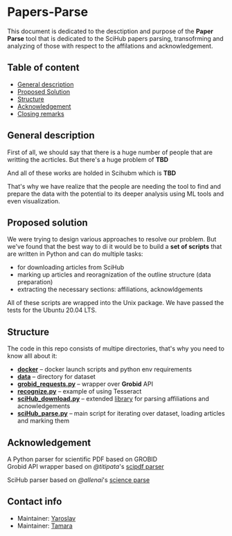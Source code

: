 # Papers-Parse

This document is dedicated to the desctiption and purpose of the **Paper Parse** tool that is dedicated to the SciHub papers parsing, transofrming and analyzing of those with respect to the affilations and acknowledgement. 

## Table of content
- [General description](#general-description)
- [Proposed Solution](#proposed-solution)
- [Structure](#structure)
- [Acknowledgement](#acknowledgement)
- [Closing remarks](#contact-info)

## General description

First of all, we should say that there is a huge number of people that are writting the acrticles. But there's a huge problem of **TBD**

And all of these works are holded in Scihubm which is **TBD**

That's why we have realize that the people are needing the tool to find and prepare the data with the potential to its deeper analysis using ML tools and even visualization.

## Proposed solution

We were trying to design various approaches to resolve our problem. But we've found that the best way to di it would be to build a **set of scripts** that are written in Python and can do multiple tasks:

- for downloading articles from SciHub
- marking up articles and reoragnization of the outline structure (data preparation)
- extracting the necessary sections: affiliations, acknowldgements

All of these scripts are wrapped into the Unix package. We have passed the tests for the Ubuntu 20.04 LTS.

## Structure

The code in this repo consists of multipe directories, that's why you need to know alll about it:
- [**docker**](docker) – docker launch scripts and python env requirements
- [**data**](data) – directory for dataset
- [**grobid_requests.py**](grobid_requests.py) – wrapper over **Grobid** API
- [**recognize.py**](recognize.py) – example of using Tesseract
- [**sciHub_download.py**](sciHub_download.py) – extended [library](https://github.com/zaytoun/scihub.py/blob/master/scihub/scihub.py) for parsing affiliations and acnowledgements
- [**sciHub_parse.py**](sciHub_parse.py) – main script for iterating over dataset, loading articles and marking them 

## Acknowledgement
A Python parser for scientific PDF based on GROBID  
Grobid API wrapper based on *@titipata*'s [scipdf parser](https://github.com/titipata/scipdf_parser)  


SciHub parser based on *@allenai*'s [science parse](https://github.com/allenai/science-parse)

## Contact info
- Maintainer: [Yaroslav](github.com/atokagzx)
- Maintainer: [Tamara](github.com/Toma-Sin)
